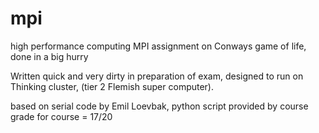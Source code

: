 # mpi
high performance computing MPI assignment on Conways game of life, done in a big hurry

Written quick and very dirty in preparation of exam, designed to run on Thinking cluster, (tier 2 Flemish super computer).

based on serial code by Emil Loevbak,
python script provided by course 
grade for course = 17/20

